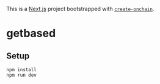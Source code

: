This is a [Next.js](https://nextjs.org) project bootstrapped with [`create-onchain`]().
# getbased

## Setup
```shell
npm install
npm run dev
```

